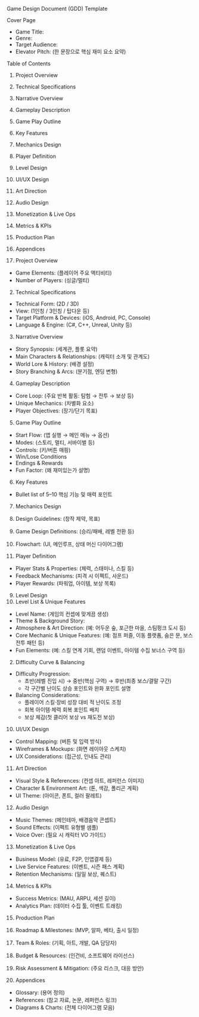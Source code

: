 Game Design Document (GDD) Template

Cover Page
* Game Title:
* Genre:
* Target Audience:
* Elevator Pitch: (한 문장으로 핵심 재미 요소 요약)

Table of Contents
1. Project Overview
2. Technical Specifications
3. Narrative Overview
4. Gameplay Description
5. Game Play Outline
6. Key Features
7. Mechanics Design
8. Player Definition
9. Level Design
10. UI/UX Design
11. Art Direction
12. Audio Design
13. Monetization & Live Ops
14. Metrics & KPIs
15. Production Plan
16. Appendices

1. Project Overview
* Game Elements: (플레이어 주요 액티비티)
* Number of Players: (싱글/멀티)

2. Technical Specifications
* Technical Form: (2D / 3D)
* View: (1인칭 / 3인칭 / 탑다운 등)
* Target Platform & Devices: (iOS, Android, PC, Console)
* Language & Engine: (C#, C++, Unreal, Unity 등)

3. Narrative Overview
* Story Synopsis: (세계관, 플롯 요약)
* Main Characters & Relationships: (캐릭터 소개 및 관계도)
* World Lore & History: (배경 설정)
* Story Branching & Arcs: (분기점, 엔딩 변형)

4. Gameplay Description
* Core Loop: (주요 반복 활동: 탐험 → 전투 → 보상 등)
* Unique Mechanics: (차별화 요소)
* Player Objectives: (장기/단기 목표)

5. Game Play Outline
* Start Flow: (앱 실행 → 메인 메뉴 → 옵션)
* Modes: (스토리, 멀티, 서바이벌 등)
* Controls: (키/버튼 매핑)
* Win/Lose Conditions
* Endings & Rewards
* Fun Factor: (왜 재미있는가 설명)

6. Key Features
* Bullet list of 5–10 핵심 기능 및 매력 포인트

7. Mechanics Design
1. Design Guidelines: (창작 제약, 목표)
2. Game Design Definitions: (승리/패배, 레벨 전환 등)
3. Flowchart: (UI, 메인루프, 상태 머신 다이어그램)

8. Player Definition
* Player Stats & Properties: (체력, 스태미나, 스킬 등)
* Feedback Mechanisms: (피격 시 이펙트, 사운드)
* Player Rewards: (파워업, 아이템, 보상 목록)

9. Level Design
1. Level List & Unique Features
* Level Name: (게임의 컨셉에 맞게끔 생성)
* Theme & Background Story:  
* Atmosphere & Art Direction: (예: 어두운 숲, 포근한 마을, 스팀펑크 도시 등)  
* Core Mechanic & Unique Features: (예: 점프 퍼즐, 이동 플랫폼, 숨은 문, 보스 전투 패턴 등)  
* Fun Elements: (예: 스킬 연계 기회, 랜덤 이벤트, 아이템 수집 보너스 구역 등)  
2. Difficulty Curve & Balancing
* Difficulty Progression:  
  - 초반(레벨 진입 시) → 중반(핵심 구역) → 후반(최종 보스/결말 구간)  
  - 각 구간별 난이도 상승 포인트와 완화 포인트 설명  
* Balancing Considerations:  
  - 플레이어 스킬·장비 성장 대비 적 난이도 조정  
  - 회복 아이템·체력 회복 포인트 배치  
  - 보상 체감(첫 클리어 보상 vs 재도전 보상)

10. UI/UX Design
* Control Mapping: (버튼 및 입력 방식)
* Wireframes & Mockups: (화면 레이아웃 스케치)
* UX Considerations: (접근성, 인내도 관리)

11. Art Direction
* Visual Style & References: (컨셉 아트, 레퍼런스 이미지)
* Character & Environment Art: (톤, 색감, 폴리곤 계획)
* UI Theme: (아이콘, 폰트, 컬러 팔레트)

12. Audio Design
* Music Themes: (메인테마, 배경음악 콘셉트)
* Sound Effects: (이펙트 유형별 샘플)
* Voice Over: (필요 시 캐릭터 VO 가이드)

13. Monetization & Live Ops
* Business Model: (유료, F2P, 인앱결제 등)
* Live Service Features: (이벤트, 시즌 패스 계획)
* Retention Mechanisms: (일일 보상, 퀘스트)

14. Metrics & KPIs
* Success Metrics: (MAU, ARPU, 세션 길이)
* Analytics Plan: (데이터 수집 툴, 이벤트 트래킹)

15. Production Plan
1. Roadmap & Milestones: (MVP, 알파, 베타, 출시 일정)
2. Team & Roles: (기획, 아트, 개발, QA 담당자)
3. Budget & Resources: (인건비, 소프트웨어 라이선스)
4. Risk Assessment & Mitigation: (주요 리스크, 대응 방안)

16. Appendices
* Glossary: (용어 정의)
* References: (참고 자료, 논문, 레퍼런스 링크)
* Diagrams & Charts: (전체 다이어그램 모음)
